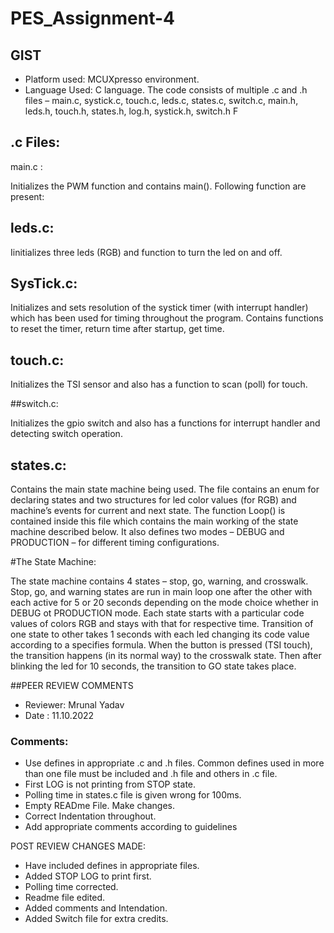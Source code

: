 # PES_Assignment-4

## GIST
- Platform used: MCUXpresso environment. 
- Language Used: C language. 
The code consists of multiple .c and .h files – main.c, systick.c, touch.c, leds.c, states.c, switch.c, main.h, leds.h, touch.h, states.h, log.h, systick.h, switch.h F

## .c Files:

main.c : <br />

Initializes the PWM function and contains main(). Following function are present: <br />

## leds.c: <br />

Iinitializes three leds (RGB) and function to turn the led on and off. <br />

## SysTick.c: <br />

Initializes and sets resolution of the systick timer (with interrupt handler) which has been used for timing throughout the program. Contains functions to reset the timer, return time after startup, get time. <br />

## touch.c: <br />

Initializes the TSI sensor and also has a function to scan (poll) for touch. <br />

##switch.c: <br />

Initializes the gpio switch and also has a functions for interrupt handler and detecting switch operation. <br />

## states.c: <br />

Contains the main state machine being used. The file contains an enum for declaring states and two structures for led color values (for RGB) and machine’s events for current and next state. The function Loop() is contained inside this file which contains the main working of the state machine described below.  It also defines two modes – DEBUG and PRODUCTION – for different timing configurations.

#The State Machine: <br />

The state machine contains 4 states – stop, go, warning, and crosswalk. Stop, go, and warning states are run in main loop one after the other with each active for 5 or 20 seconds depending on the mode choice whether in DEBUG ot PRODUCTION mode. Each state starts with a particular code values of colors RGB and stays with that for respective time. Transition of one state to other takes 1 seconds with each led changing its code value according to a specifies formula. When the button is pressed (TSI touch), the transition happens (in its normal way) to the crosswalk state. Then after blinking the led for 10 seconds, the transition to GO state takes place.


##PEER REVIEW COMMENTS
- Reviewer: Mrunal Yadav
- Date : 11.10.2022
### Comments:
- Use defines in appropriate .c and .h files. Common defines used in more than one file must be included and .h file and others in .c file.
- First LOG is not printing from STOP state. 
- Polling time in states.c file is given wrong for 100ms. 
- Empty READme File. Make changes.
- Correct Indentation throughout.
- Add appropriate comments according to guidelines

POST REVIEW CHANGES MADE:
- Have included defines in appropriate files.
- Added STOP LOG to print first.
- Polling time corrected.
- Readme file edited.
- Added comments and Intendation.
- Added Switch file for extra credits. 

